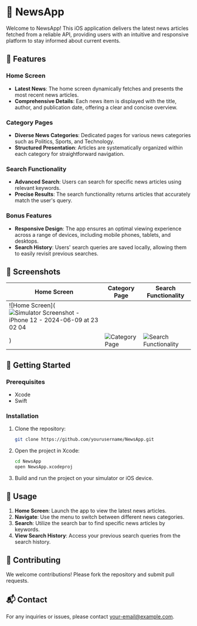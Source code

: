 # 📰 NewsApp

Welcome to NewsApp! This iOS application delivers the latest news articles fetched from a reliable API, providing users with an intuitive and responsive platform to stay informed about current events.

## 🌟 Features

### Home Screen
- **Latest News**: The home screen dynamically fetches and presents the most recent news articles.
- **Comprehensive Details**: Each news item is displayed with the title, author, and publication date, offering a clear and concise overview.

### Category Pages
- **Diverse News Categories**: Dedicated pages for various news categories such as Politics, Sports, and Technology.
- **Structured Presentation**: Articles are systematically organized within each category for straightforward navigation.

### Search Functionality
- **Advanced Search**: Users can search for specific news articles using relevant keywords.
- **Precise Results**: The search functionality returns articles that accurately match the user's query.

### Bonus Features
- **Responsive Design**: The app ensures an optimal viewing experience across a range of devices, including mobile phones, tablets, and desktops.
- **Search History**: Users' search queries are saved locally, allowing them to easily revisit previous searches.

## 📸 Screenshots

| Home Screen | Category Page | Search Functionality |
|-------------|---------------|----------------------|
| ![Home Screen](![Simulator Screenshot - iPhone 12 - 2024-06-09 at 23 02 04](https://github.com/monish-instinct/ECell-Technical/assets/113701884/57466592-1d10-4f57-a3ba-e89b0982ad47)
) | ![Category Page](images/category_page.png) | ![Search Functionality](images/search_functionality.png) |

## 🚀 Getting Started

### Prerequisites
- Xcode
- Swift

### Installation
1. Clone the repository:
    ```bash
    git clone https://github.com/yourusername/NewsApp.git
    ```
2. Open the project in Xcode:
    ```bash
    cd NewsApp
    open NewsApp.xcodeproj
    ```
3. Build and run the project on your simulator or iOS device.

## 📱 Usage

1. **Home Screen**: Launch the app to view the latest news articles.
2. **Navigate**: Use the menu to switch between different news categories.
3. **Search**: Utilize the search bar to find specific news articles by keywords.
4. **View Search History**: Access your previous search queries from the search history.

## 🤝 Contributing

We welcome contributions! Please fork the repository and submit pull requests.

## 📬 Contact

For any inquiries or issues, please contact [your-email@example.com](mailto:your-email@example.com).
